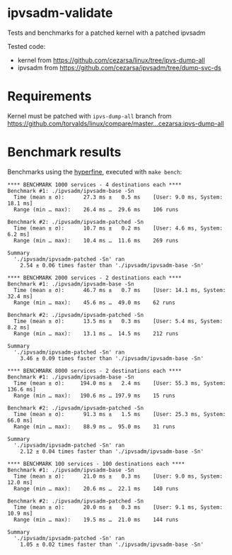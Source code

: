 # ipvsadm-validate

Tests and benchmarks for a patched kernel with a patched ipvsadm

Tested code:

* kernel from https://github.com/cezarsa/linux/tree/ipvs-dump-all
* ipvsadm from https://github.com/cezarsa/ipvsadm/tree/dump-svc-ds

# Requirements

Kernel must be patched with `ipvs-dump-all` branch from https://github.com/torvalds/linux/compare/master...cezarsa:ipvs-dump-all

# Benchmark results

Benchmarks using the [hyperfine](https://github.com/sharkdp/hyperfine),
executed with `make bench`:

```
**** BENCHMARK 1000 services - 4 destinations each ****
Benchmark #1: ./ipvsadm/ipvsadm-base -Sn
  Time (mean ± σ):      27.3 ms ±   0.5 ms    [User: 9.0 ms, System: 18.1 ms]
  Range (min … max):    26.4 ms …  29.6 ms    106 runs

Benchmark #2: ./ipvsadm/ipvsadm-patched -Sn
  Time (mean ± σ):      10.7 ms ±   0.2 ms    [User: 4.6 ms, System: 6.2 ms]
  Range (min … max):    10.4 ms …  11.6 ms    269 runs

Summary
  './ipvsadm/ipvsadm-patched -Sn' ran
    2.54 ± 0.06 times faster than './ipvsadm/ipvsadm-base -Sn'

**** BENCHMARK 2000 services - 2 destinations each ****
Benchmark #1: ./ipvsadm/ipvsadm-base -Sn
  Time (mean ± σ):      46.7 ms ±   0.7 ms    [User: 14.1 ms, System: 32.4 ms]
  Range (min … max):    45.6 ms …  49.0 ms    62 runs

Benchmark #2: ./ipvsadm/ipvsadm-patched -Sn
  Time (mean ± σ):      13.5 ms ±   0.3 ms    [User: 5.4 ms, System: 8.2 ms]
  Range (min … max):    13.1 ms …  14.5 ms    212 runs

Summary
  './ipvsadm/ipvsadm-patched -Sn' ran
    3.46 ± 0.09 times faster than './ipvsadm/ipvsadm-base -Sn'

**** BENCHMARK 8000 services - 2 destinations each ****
Benchmark #1: ./ipvsadm/ipvsadm-base -Sn
  Time (mean ± σ):     194.0 ms ±   2.4 ms    [User: 55.3 ms, System: 136.6 ms]
  Range (min … max):   190.6 ms … 197.9 ms    15 runs

Benchmark #2: ./ipvsadm/ipvsadm-patched -Sn
  Time (mean ± σ):      91.3 ms ±   1.5 ms    [User: 25.3 ms, System: 66.0 ms]
  Range (min … max):    88.9 ms …  95.0 ms    31 runs

Summary
  './ipvsadm/ipvsadm-patched -Sn' ran
    2.12 ± 0.04 times faster than './ipvsadm/ipvsadm-base -Sn'

**** BENCHMARK 100 services - 100 destinations each ****
Benchmark #1: ./ipvsadm/ipvsadm-base -Sn
  Time (mean ± σ):      21.0 ms ±   0.3 ms    [User: 9.0 ms, System: 12.0 ms]
  Range (min … max):    20.6 ms …  22.1 ms    140 runs

Benchmark #2: ./ipvsadm/ipvsadm-patched -Sn
  Time (mean ± σ):      20.0 ms ±   0.3 ms    [User: 9.1 ms, System: 10.9 ms]
  Range (min … max):    19.5 ms …  21.0 ms    144 runs

Summary
  './ipvsadm/ipvsadm-patched -Sn' ran
    1.05 ± 0.02 times faster than './ipvsadm/ipvsadm-base -Sn'
```